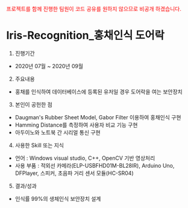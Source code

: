 <span style="color:red">프로젝트를 함께 진행한 팀원이 코드 공유를 원하지 않으므로 비공개 하겠습니다.</span>

# Iris-Recognition_홍채인식 도어락
1. 진행기간 
 - 2020년 07월 ~ 2020년 09월
2. 주요내용
 - 홍채를 인식하여 데이터베이스에 등록된 유저일 경우 도어락을 여는 보안장치
3. 본인이 공헌한 점
- Daugman's Rubber Sheet Model, Gabor Filter 이용하여 홍채인식 구현
- Hamming Distance를 측정하여 사용자 비교 기능 구현
- 아두이노와 노트북 간 시리얼 통신 구현
4. 사용한 Skill 또는 지식
- 언어 : Windows visual studio, C++, OpenCV 기반 영상처리
- 사용 부품 : 적외선 카메라(ELP-USBFHD01M-BL28IR), Arduino Uno, DFPlayer, 스피커, 초음파 거리 센서 모듈(HC-SR04) 
5. 결과/성과
- 인식률 99%의 생체인식 보안장치 설계
